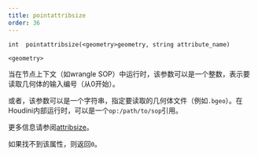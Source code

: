 ```yaml
---
title: pointattribsize
order: 36
---
```

`int  pointattribsize(<geometry>geometry, string attribute_name)`

`<geometry>`

当在节点上下文（如wrangle SOP）中运行时，该参数可以是一个整数，表示要读取几何体的输入编号（从0开始）。

或者，该参数可以是一个字符串，指定要读取的几何体文件（例如`.bgeo`）。在Houdini内部运行时，可以是一个`op:/path/to/sop`引用。

更多信息请参阅[attribsize](/zh-cn/houdini-vex/attributes-and-intrinsics/attribsize "返回几何属性的尺寸")。

如果找不到该属性，则返回`0`。
